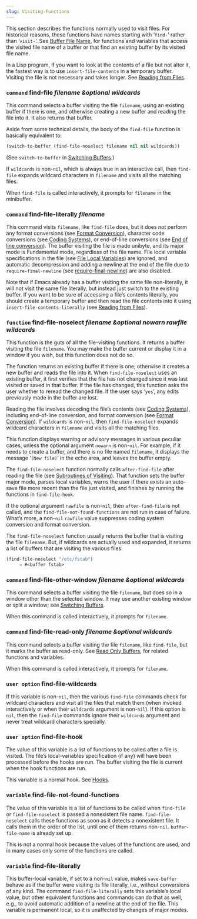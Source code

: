 ```yaml
---
slug: Visiting-Functions
---
```


This section describes the functions normally used to visit files. For historical reasons, these functions have names starting with ‘`find-`’ rather than ‘`visit-`’. See [Buffer File Name](/docs/elisp/Buffer-File-Name), for functions and variables that access the visited file name of a buffer or that find an existing buffer by its visited file name.

In a Lisp program, if you want to look at the contents of a file but not alter it, the fastest way is to use `insert-file-contents` in a temporary buffer. Visiting the file is not necessary and takes longer. See [Reading from Files](/docs/elisp/Reading-from-Files).

### <span className="tag command">`command`</span> **find-file** *filename \&optional wildcards*

This command selects a buffer visiting the file `filename`, using an existing buffer if there is one, and otherwise creating a new buffer and reading the file into it. It also returns that buffer.

Aside from some technical details, the body of the `find-file` function is basically equivalent to:

```lisp
(switch-to-buffer (find-file-noselect filename nil nil wildcards))
```

(See `switch-to-buffer` in [Switching Buffers](/docs/elisp/Switching-Buffers).)

If `wildcards` is non-`nil`, which is always true in an interactive call, then `find-file` expands wildcard characters in `filename` and visits all the matching files.

When `find-file` is called interactively, it prompts for `filename` in the minibuffer.

### <span className="tag command">`command`</span> **find-file-literally** *filename*

This command visits `filename`, like `find-file` does, but it does not perform any format conversions (see [Format Conversion](/docs/elisp/Format-Conversion)), character code conversions (see [Coding Systems](/docs/elisp/Coding-Systems)), or end-of-line conversions (see [End of line conversion](/docs/elisp/Coding-System-Basics)). The buffer visiting the file is made unibyte, and its major mode is Fundamental mode, regardless of the file name. File local variable specifications in the file (see [File Local Variables](/docs/elisp/File-Local-Variables)) are ignored, and automatic decompression and adding a newline at the end of the file due to `require-final-newline` (see [require-final-newline](/docs/elisp/Saving-Buffers)) are also disabled.

Note that if Emacs already has a buffer visiting the same file non-literally, it will not visit the same file literally, but instead just switch to the existing buffer. If you want to be sure of accessing a file’s contents literally, you should create a temporary buffer and then read the file contents into it using `insert-file-contents-literally` (see [Reading from Files](/docs/elisp/Reading-from-Files)).

### <span className="tag function">`function`</span> **find-file-noselect** *filename \&optional nowarn rawfile wildcards*

This function is the guts of all the file-visiting functions. It returns a buffer visiting the file `filename`. You may make the buffer current or display it in a window if you wish, but this function does not do so.

The function returns an existing buffer if there is one; otherwise it creates a new buffer and reads the file into it. When `find-file-noselect` uses an existing buffer, it first verifies that the file has not changed since it was last visited or saved in that buffer. If the file has changed, this function asks the user whether to reread the changed file. If the user says ‘`yes`’, any edits previously made in the buffer are lost.

Reading the file involves decoding the file’s contents (see [Coding Systems](/docs/elisp/Coding-Systems)), including end-of-line conversion, and format conversion (see [Format Conversion](/docs/elisp/Format-Conversion)). If `wildcards` is non-`nil`, then `find-file-noselect` expands wildcard characters in `filename` and visits all the matching files.

This function displays warning or advisory messages in various peculiar cases, unless the optional argument `nowarn` is non-`nil`. For example, if it needs to create a buffer, and there is no file named `filename`, it displays the message ‘`(New file)`’ in the echo area, and leaves the buffer empty.

The `find-file-noselect` function normally calls `after-find-file` after reading the file (see [Subroutines of Visiting](/docs/elisp/Subroutines-of-Visiting)). That function sets the buffer major mode, parses local variables, warns the user if there exists an auto-save file more recent than the file just visited, and finishes by running the functions in `find-file-hook`.

If the optional argument `rawfile` is non-`nil`, then `after-find-file` is not called, and the `find-file-not-found-functions` are not run in case of failure. What’s more, a non-`nil` `rawfile` value suppresses coding system conversion and format conversion.

The `find-file-noselect` function usually returns the buffer that is visiting the file `filename`. But, if wildcards are actually used and expanded, it returns a list of buffers that are visiting the various files.

```lisp
(find-file-noselect "/etc/fstab")
     ⇒ #<buffer fstab>
```

### <span className="tag command">`command`</span> **find-file-other-window** *filename \&optional wildcards*

This command selects a buffer visiting the file `filename`, but does so in a window other than the selected window. It may use another existing window or split a window; see [Switching Buffers](/docs/elisp/Switching-Buffers).

When this command is called interactively, it prompts for `filename`.

### <span className="tag command">`command`</span> **find-file-read-only** *filename \&optional wildcards*

This command selects a buffer visiting the file `filename`, like `find-file`, but it marks the buffer as read-only. See [Read Only Buffers](/docs/elisp/Read-Only-Buffers), for related functions and variables.

When this command is called interactively, it prompts for `filename`.

### <span className="tag useroption">`user option`</span> **find-file-wildcards**

If this variable is non-`nil`, then the various `find-file` commands check for wildcard characters and visit all the files that match them (when invoked interactively or when their `wildcards` argument is non-`nil`). If this option is `nil`, then the `find-file` commands ignore their `wildcards` argument and never treat wildcard characters specially.

### <span className="tag useroption">`user option`</span> **find-file-hook**

The value of this variable is a list of functions to be called after a file is visited. The file’s local-variables specification (if any) will have been processed before the hooks are run. The buffer visiting the file is current when the hook functions are run.

This variable is a normal hook. See [Hooks](/docs/elisp/Hooks).

### <span className="tag variable">`variable`</span> **find-file-not-found-functions**

The value of this variable is a list of functions to be called when `find-file` or `find-file-noselect` is passed a nonexistent file name. `find-file-noselect` calls these functions as soon as it detects a nonexistent file. It calls them in the order of the list, until one of them returns non-`nil`. `buffer-file-name` is already set up.

This is not a normal hook because the values of the functions are used, and in many cases only some of the functions are called.

### <span className="tag variable">`variable`</span> **find-file-literally**

This buffer-local variable, if set to a non-`nil` value, makes `save-buffer` behave as if the buffer were visiting its file literally, i.e., without conversions of any kind. The command `find-file-literally` sets this variable’s local value, but other equivalent functions and commands can do that as well, e.g., to avoid automatic addition of a newline at the end of the file. This variable is permanent local, so it is unaffected by changes of major modes.
